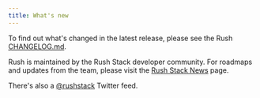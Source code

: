 ```yaml
---
title: What's new
---
```


To find out what's changed in the latest release, please see the Rush
[CHANGELOG.md](https://github.com/microsoft/rushstack/blob/main/apps/rush/CHANGELOG.md).

Rush is maintained by the Rush Stack developer community. For roadmaps and updates from the team,
please visit the [Rush Stack News](https://rushstack.io/pages/news/) page.

There's also a [@rushstack](https://twitter.com/rushstack) Twitter feed.
